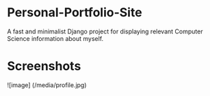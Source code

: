 # Personal-Portfolio-Site
A fast and minimalist Django project for displaying relevant Computer Science information about myself.

# Screenshots
![image] (/media/profile.jpg)
